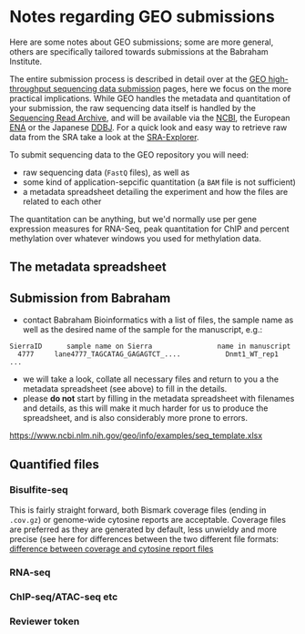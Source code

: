 # Notes regarding GEO submissions

Here are some notes about GEO submissions; some are more general, others are specifically tailored towards submissions at the Babraham Institute.

The entire submission process is described in detail over at the [GEO high-throughput sequencing data submission](https://www.ncbi.nlm.nih.gov/geo/info/seq.html) pages, here we focus on the more practical implications. While GEO handles the metadata and quantitation of your submission, the raw sequencing data itself is handled by the [Sequencing Read Archive](https://www.ncbi.nlm.nih.gov/sra), and will be available via the [NCBI](https://trace.ncbi.nlm.nih.gov/Traces/sra/sra.cgi?), the European [ENA](https://www.ebi.ac.uk/ena/browser/home) or the Japanese [DDBJ](https://www.ddbj.nig.ac.jp/dra/index-e.html). For a quick look and easy way to retrieve raw data from the SRA take a look at the [SRA-Explorer](https://sra-explorer.info/).

To submit sequencing data to the GEO repository you will need:
 - raw sequencing data (`FastQ` files), as well as 
 - some kind of application-sepcific quantitation (a `BAM` file is not sufficient)
 - a metadata spreadsheet detailing the experiment and how the files are related to each other
 
 
 The quantitation can be anything, but we'd normally use per gene expression measures for RNA-Seq, peak quantitation for ChIP and percent methylation over whatever windows you used for methylation data.

## The metadata spreadsheet

## Submission from Babraham

- contact Babraham Bioinformatics with a list of files, the sample name as well as the desired name of the sample for the manuscript, e.g.:

```
SierraID      sample name on Sierra                name in manuscript
  4777     lane4777_TAGCATAG_GAGAGTCT_....           Dnmt1_WT_rep1
...
```

- we will take a look, collate all necessary files and return to you a the metadata spreadsheet (see above) to fill in the details.
- please **do not** start by filling in the metadata spreadsheet with filenames and details, as this will make it much harder for us to produce the spreadsheet, and is also considerably more prone to errors.

https://www.ncbi.nlm.nih.gov/geo/info/examples/seq_template.xlsx

## Quantified files

### Bisulfite-seq 

This is fairly straight forward, both Bismark coverage files (ending in `.cov.gz`) or genome-wide cytosine reports are acceptable. Coverage files are preferred as they are generated by default, less unwieldy and more precise (see here for differences between the two different file formats: [difference between coverage and cytosine report files](https://github.com/FelixKrueger/Bismark/blob/master/Docs/FAQ.md#context-changediscrepancy-between-bismark-coverage-and-genome-wide-cytosine-reports)

### RNA-seq

### ChIP-seq/ATAC-seq etc

### Reviewer token



